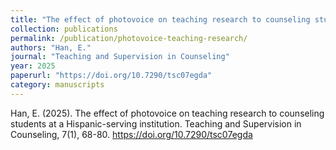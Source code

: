 ```yaml
---
title: "The effect of photovoice on teaching research to counseling students at a Hispanic-serving institution"
collection: publications
permalink: /publication/photovoice-teaching-research/
authors: "Han, E."
journal: "Teaching and Supervision in Counseling"
year: 2025
paperurl: "https://doi.org/10.7290/tsc07egda"
category: manuscripts
---
```

 Han, E. (2025). The effect of photovoice on teaching research to counseling students at a Hispanic-serving institution. Teaching and Supervision in Counseling, 7(1), 68-80. https://doi.org/10.7290/tsc07egda